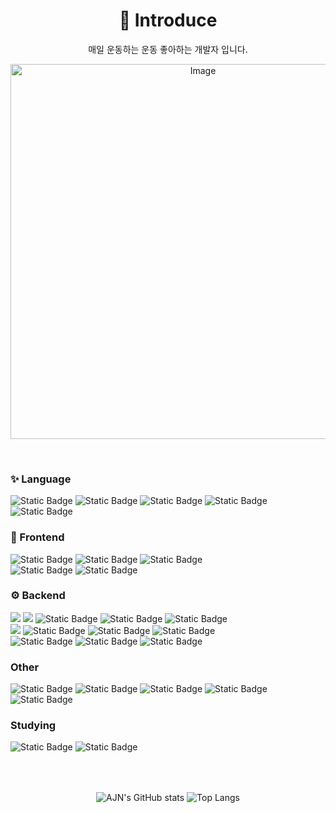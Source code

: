 
<div align=center><h1>🥊 Introduce </h1></div>
<div>
  <p align="center">매일 운동하는 운동 좋아하는 개발자 입니다.</p>
  <div align="center">
    <p><img width="600" src="https://github.com/user-attachments/assets/2054f7cd-61c8-4c3f-9f88-c88e3e6b39a0" alt="Image"> </p> 
  </div>
  
</div>
<br>
<!-- <div align=center><h1>📚 TECH STACKS </h1></div> -->
<div>
  <div>
    <h3>✨ Language </h3>
    <img alt="Static Badge" src="https://img.shields.io/badge/html5-%233178C6?style=for-the-badge&logo=html5&logoColor=white&color=%23E34F26">
    <img alt="Static Badge" src="https://img.shields.io/badge/css-%233178C6?style=for-the-badge&logo=html5&logoColor=white&color=%23663399">
    <img alt="Static Badge" src="https://img.shields.io/badge/javascript-%23F7DF1E?style=for-the-badge&logo=javascript&logoColor=white">
    <img alt="Static Badge" src="https://img.shields.io/badge/typescript-%233178C6?style=for-the-badge&logo=typescript&logoColor=white">
    <img alt="Static Badge" src="https://img.shields.io/badge/JAVA-%23FC4C02?style=for-the-badge&logoColor=white">
    <br>
    <div>
      <h3>🎨 Frontend </h3>
      <img alt="Static Badge" src="https://img.shields.io/badge/react-%230088CC?style=for-the-badge&logo=react&logoColor=white">
      <img alt="Static Badge" src="https://img.shields.io/badge/Redux-black?style=for-the-badge&logo=redux&logoColor=white&color=%23764ABC">
      <img alt="Static Badge" src="https://img.shields.io/badge/Zustand-%23FF3621?style=for-the-badge&logo=databricks&logoColor=white">
      <br>
      <img alt="Static Badge" src="https://img.shields.io/badge/next.js-black?style=for-the-badge&logo=nextdotjs&logoColor=white">
      <img alt="Static Badge" src="https://img.shields.io/badge/tailwindcss-%2306B6D4?style=for-the-badge&logo=tailwindcss&logoColor=white">
    </div>
    <h3>⚙️ Backend </h3>
    <img src="https://img.shields.io/badge/java-007396?style=for-the-badge&logo=java&logoColor=white">
    <img src="https://img.shields.io/badge/SpringBoot-6DB33F?style=for-the-badge&logo=spring&logoColor=white">
    <img alt="Static Badge" src="https://img.shields.io/badge/SpringSecurity-brightgreen?style=for-the-badge&logo=springsecurity&logoColor=white">
    <img alt="Static Badge" src="https://img.shields.io/badge/JPA-6DB33F?style=for-the-badge&logo=databricks&logoSize=auto">
    <img alt="Static Badge" src="https://img.shields.io/badge/JWT-black?style=for-the-badge&logo=jsonwebtokens&logoSize=auto">
    <br>
    <img src="https://img.shields.io/badge/mysql-4479A1?style=for-the-badge&logo=mysql&logoColor=white">
    <img alt="Static Badge" src="https://img.shields.io/badge/Redis-red?style=for-the-badge&logo=redis&logoColor=white&logoSize=auto">
    <img alt="Static Badge" src="https://img.shields.io/badge/mongodb-%2347A248?style=for-the-badge&logo=mongodb&logoColor=white">
    <img alt="Static Badge" src="https://img.shields.io/badge/prisma-%232D3748?style=for-the-badge&logo=prisma&logoColor=white">
    <br>
      <img alt="Static Badge" src="https://img.shields.io/badge/aws_ec2-%23FF9900?style=for-the-badge&logo=amazonec2&logoColor=white">
      <img alt="Static Badge" src="https://img.shields.io/badge/docker-%232496ED?style=for-the-badge&logo=docker&logoColor=white">
      <img alt="Static Badge" src="https://img.shields.io/badge/GitHub_Actions-black?style=for-the-badge&logo=githubactions&logoColor=white&color=%232088FF">
  </div>
  <div>
    <h3> Other </h3>
    <img alt="Static Badge" src="https://img.shields.io/badge/pusher-%23300D4F?style=for-the-badge&logo=pusher&logoColor=white">
    <img alt="Static Badge" src="https://img.shields.io/badge/cloudinary-%233448C5?style=for-the-badge&logo=cloudinary&logoColor=white">
    <img alt="Static Badge" src="https://img.shields.io/badge/vercel-%23000000?style=for-the-badge&logo=vercel&logoColor=white">
    <img alt="Static Badge" src="https://img.shields.io/badge/amazon_s3-%23569A31?style=for-the-badge&logo=amazons3&logoColor=white">
    <img alt="Static Badge" src="https://img.shields.io/badge/amazon_cloud_front-%23E95420?style=for-the-badge&logo=dask&logoColor=white">
  </div>
    <div>
    <h3> Studying </h3>
    <img alt="Static Badge" src="https://img.shields.io/badge/nestjs-%23E0234E?style=for-the-badge&logo=nestjs&logoColor=white">
    <img alt="Static Badge" src="https://img.shields.io/badge/react_native_cli-%230088?style=for-the-badge&logo=react&logoColor=white">
  </div>
</div>
<br><br>

##

<div align=center>
  <img src="https://github-readme-stats.vercel.app/api?username=dks044&amp;show_icons=true&amp;theme=radical" alt="AJN&#39;s GitHub stats">
  <img src="https://github-readme-stats.vercel.app/api/top-langs/?username=dks044&amp;layout=compact" alt="Top Langs">
</div>

